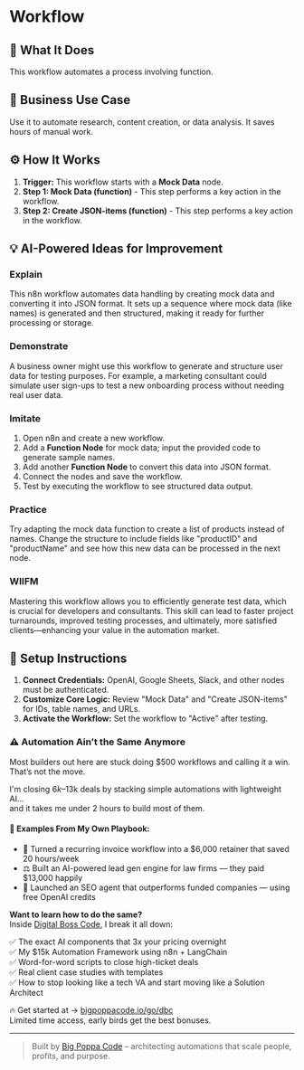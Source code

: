 # Workflow

## 🚀 What It Does
This workflow automates a process involving function.

## 💼 Business Use Case
Use it to automate research, content creation, or data analysis. It saves hours of manual work.

## ⚙️ How It Works
1.  **Trigger:** This workflow starts with a **Mock Data** node.
2. **Step 1: Mock Data (function)** - This step performs a key action in the workflow.
3. **Step 2: Create JSON-items (function)** - This step performs a key action in the workflow.

## 💡 AI-Powered Ideas for Improvement
### Explain
This n8n workflow automates data handling by creating mock data and converting it into JSON format. It sets up a sequence where mock data (like names) is generated and then structured, making it ready for further processing or storage.

### Demonstrate
A business owner might use this workflow to generate and structure user data for testing purposes. For example, a marketing consultant could simulate user sign-ups to test a new onboarding process without needing real user data.

### Imitate
1. Open n8n and create a new workflow.
2. Add a **Function Node** for mock data; input the provided code to generate sample names.
3. Add another **Function Node** to convert this data into JSON format.
4. Connect the nodes and save the workflow.
5. Test by executing the workflow to see structured data output.

### Practice
Try adapting the mock data function to create a list of products instead of names. Change the structure to include fields like "productID" and "productName" and see how this new data can be processed in the next node.

### WIIFM
Mastering this workflow allows you to efficiently generate test data, which is crucial for developers and consultants. This skill can lead to faster project turnarounds, improved testing processes, and ultimately, more satisfied clients—enhancing your value in the automation market.

## 🔧 Setup Instructions
1. **Connect Credentials:** OpenAI, Google Sheets, Slack, and other nodes must be authenticated.
2. **Customize Core Logic:** Review "Mock Data" and "Create JSON-items" for IDs, table names, and URLs.
3. **Activate the Workflow:** Set the workflow to "Active" after testing.

### ⚠️ Automation Ain’t the Same Anymore

Most builders out here are stuck doing $500 workflows and calling it a win.  
That’s not the move.  

I'm closing $6k–$13k deals by stacking simple automations with lightweight AI...  
and it takes me under 2 hours to build most of them.

#### 🧠 Examples From My Own Playbook:
- 🔁 Turned a recurring invoice workflow into a $6,000 retainer that saved 20 hours/week  
- ⚖️ Built an AI-powered lead gen engine for law firms — they paid $13,000 happily  
- 🚀 Launched an SEO agent that outperforms funded companies — using free OpenAI credits  

**Want to learn how to do the same?**  
Inside [Digital Boss Code](https://bigpoppacode.io/go/dbc), I break it all down:

✅ The exact AI components that 3x your pricing overnight  
✅ My $15k Automation Framework using n8n + LangChain  
✅ Word-for-word scripts to close high-ticket deals  
✅ Real client case studies with templates  
✅ How to stop looking like a tech VA and start moving like a Solution Architect  

🔥 Get started at → [bigpoppacode.io/go/dbc](https://bigpoppacode.io/go/dbc)  
Limited time access, early birds get the best bonuses.

---
> Built by [Big Poppa Code](https://bigpoppacode.io) – architecting automations that scale people, profits, and purpose.
